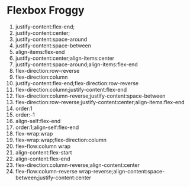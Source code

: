 # Flexbox Froggy
1. justify-content:flex-end;
2. justify-content:center;
3. justify-content:space-around
4. justify-content:space-between
5. align-items:flex-end
6. justify-content:center;align-items:center
7. justify-content:space-around;align-items:flex-end
8. flex-direction:row-reverse
9. flex-direction:column
10. justify-content:flex-end;flex-direction:row-reverse
11. flex-direction:column;justify-content:flex-end
12. flex-direction:column-reverse;justify-content:space-between
13. flex-direction:row-reverse;justify-content:center;align-items:flex-end
14. order:1
15. order:-1
16. align-self:flex-end
17. order:1;align-self:flex-end
18. flex-wrap:wrap
19. flex-wrap:wrap;flex-direction:column
20. flex-flow:column wrap
21. align-content:flex-start
22. align-content:flex-end
23. flex-direction:column-reverse;align-content:center
24. flex-flow:column-reverse wrap-reverse;align-content:space-between;justify-content:center